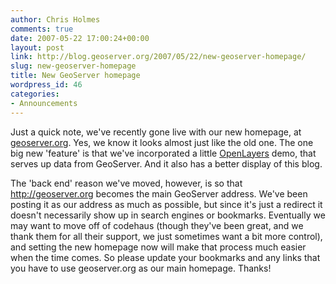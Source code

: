 ```yaml
---
author: Chris Holmes
comments: true
date: 2007-05-22 17:00:24+00:00
layout: post
link: http://blog.geoserver.org/2007/05/22/new-geoserver-homepage/
slug: new-geoserver-homepage
title: New GeoServer homepage
wordpress_id: 46
categories:
- Announcements
---
```


Just a quick note, we've recently gone live with our new homepage, at [geoserver.org](http://geoserver.org).  Yes, we know it looks almost just like the old one.  The one big new 'feature' is that we've incorporated a little [OpenLayers](http://openlayers.org) demo, that serves up data from GeoServer.  And it also has a better display of this blog.

The 'back end' reason we've moved, however, is so that http://geoserver.org becomes the main GeoServer address.  We've been posting it as our address as much as possible, but since it's just a redirect it doesn't necessarily show up in search engines or bookmarks.  Eventually we may want to move off of codehaus (though they've been great, and we thank them for all their support, we just sometimes want a bit more control), and setting the new homepage now will make that process much easier when the time comes.  So please update your bookmarks and any links that you have to use geoserver.org as our main homepage.  Thanks!
